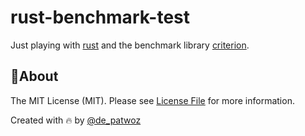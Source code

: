# rust-benchmark-test

Just playing with [rust](https://www.rust-lang.org/) and the benchmark library [criterion](https://bheisler.github.io/).

## 🔖About

The MIT License (MIT). Please see [License File](LICENSE.md) for more information.

Created with 🔥 by [@de_patwoz](https://twitter.com/de_patwoz)
